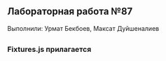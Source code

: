 ## Лабораторная работа №87

Выполнили:
Урмат Бекбоев,
Максат Дуйшеналиев

##

### Fixtures.js прилагается